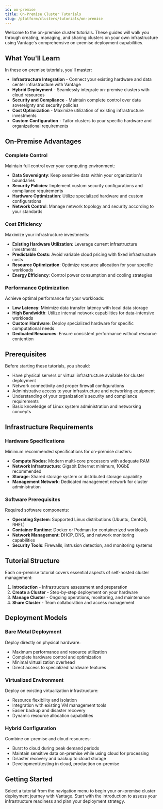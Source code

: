 ```yaml
---
id: on-premise
title: On-Premise Cluster Tutorials
slug: /platform/clusters/tutorials/on-premise
---
```


Welcome to the on-premise cluster tutorials. These guides will walk you through creating, managing, and sharing clusters on your own infrastructure using Vantage's comprehensive on-premise deployment capabilities.

## What You'll Learn

In these on-premise tutorials, you'll master:

- **Infrastructure Integration** - Connect your existing hardware and data center infrastructure with Vantage
- **Hybrid Deployment** - Seamlessly integrate on-premise clusters with cloud resources
- **Security and Compliance** - Maintain complete control over data sovereignty and security policies
- **Cost Optimization** - Maximize utilization of existing infrastructure investments
- **Custom Configuration** - Tailor clusters to your specific hardware and organizational requirements

## On-Premise Advantages

### Complete Control

Maintain full control over your computing environment:

- **Data Sovereignty**: Keep sensitive data within your organization's boundaries
- **Security Policies**: Implement custom security configurations and compliance requirements
- **Hardware Optimization**: Utilize specialized hardware and custom configurations
- **Network Control**: Manage network topology and security according to your standards

### Cost Efficiency

Maximize your infrastructure investments:

- **Existing Hardware Utilization**: Leverage current infrastructure investments
- **Predictable Costs**: Avoid variable cloud pricing with fixed infrastructure costs
- **Resource Optimization**: Optimize resource allocation for your specific workloads
- **Energy Efficiency**: Control power consumption and cooling strategies

### Performance Optimization

Achieve optimal performance for your workloads:

- **Low Latency**: Minimize data transfer latency with local data storage
- **High Bandwidth**: Utilize internal network capabilities for data-intensive workloads
- **Custom Hardware**: Deploy specialized hardware for specific computational needs
- **Dedicated Resources**: Ensure consistent performance without resource contention

## Prerequisites

Before starting these tutorials, you should:

- Have physical servers or virtual infrastructure available for cluster deployment
- Network connectivity and proper firewall configurations
- Administrative access to your infrastructure and networking equipment
- Understanding of your organization's security and compliance requirements
- Basic knowledge of Linux system administration and networking concepts

## Infrastructure Requirements

### Hardware Specifications

Minimum recommended specifications for on-premise clusters:

- **Compute Nodes**: Modern multi-core processors with adequate RAM
- **Network Infrastructure**: Gigabit Ethernet minimum, 10GbE recommended
- **Storage**: Shared storage system or distributed storage capability
- **Management Network**: Dedicated management network for cluster administration

### Software Prerequisites

Required software components:

- **Operating System**: Supported Linux distributions (Ubuntu, CentOS, RHEL)
- **Container Runtime**: Docker or Podman for containerized workloads
- **Network Management**: DHCP, DNS, and network monitoring capabilities
- **Security Tools**: Firewalls, intrusion detection, and monitoring systems

## Tutorial Structure

Each on-premise tutorial covers essential aspects of self-hosted cluster management:

1. **Introduction** - Infrastructure assessment and preparation
2. **Create a Cluster** - Step-by-step deployment on your hardware
3. **Manage Cluster** - Ongoing operations, monitoring, and maintenance
4. **Share Cluster** - Team collaboration and access management

## Deployment Models

### Bare Metal Deployment

Deploy directly on physical hardware:

- Maximum performance and resource utilization
- Complete hardware control and optimization
- Minimal virtualization overhead
- Direct access to specialized hardware features

### Virtualized Environment

Deploy on existing virtualization infrastructure:

- Resource flexibility and isolation
- Integration with existing VM management tools
- Easier backup and disaster recovery
- Dynamic resource allocation capabilities

### Hybrid Configuration

Combine on-premise and cloud resources:

- Burst to cloud during peak demand periods
- Maintain sensitive data on-premise while using cloud for processing
- Disaster recovery and backup to cloud storage
- Development/testing in cloud, production on-premise

## Getting Started

Select a tutorial from the navigation menu to begin your on-premise cluster deployment journey with Vantage. Start with the introduction to assess your infrastructure readiness and plan your deployment strategy.
